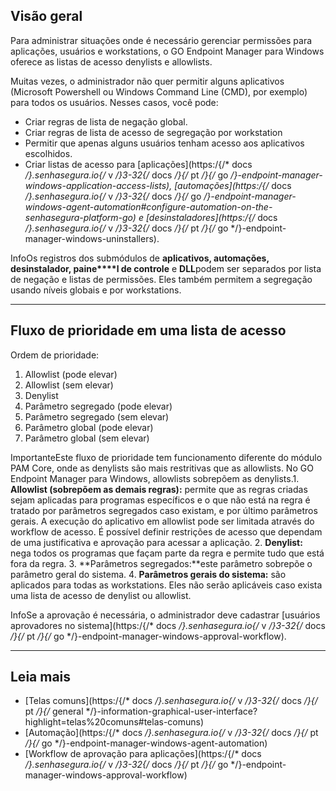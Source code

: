 ## Visão geral

Para administrar situações onde é necessário gerenciar permissões para aplicações, usuários e workstations, o GO Endpoint Manager para Windows oferece as listas de acesso denylists e allowlists.

Muitas vezes, o administrador não quer permitir alguns aplicativos (Microsoft Powershell ou Windows Command Line (CMD), por exemplo) para todos os usuários. Nesses casos, você pode:

* Criar regras de lista de negação global.
* Criar regras de lista de acesso de segregação por workstation
* Permitir que apenas alguns usuários tenham acesso aos aplicativos escolhidos.
* Criar listas de acesso para [aplicações](https:/{/* docs */}.senhasegura.io{/* v */}3-32{/* docs */}{/* pt */}{/* go */}-endpoint-manager-windows-application-access-lists), [automações](https:/{/* docs */}.senhasegura.io{/* v */}3-32{/* docs */}{/* go */}-endpoint-manager-windows-agent-automation#configure-automation-on-the-senhasegura-platform-go) e [desinstaladores](https:/{/* docs */}.senhasegura.io{/* v */}3-32{/* docs */}{/* pt */}{/* go */}-endpoint-manager-windows-uninstallers).

InfoOs registros dos submódulos de **aplicativos, a****utomaçõe****s, desinstalador, paine****l de controle** e **DLL**podem ser separados por lista de negação e listas de permissões. Eles também permitem a segregação usando níveis globais e por workstations.

---

## Fluxo de prioridade em uma l**ista de acesso**

Ordem de prioridade:

1. Allowlist (pode elevar)
2. Allowlist (sem elevar)
3. Denylist
4. Parâmetro segregado (pode elevar)
5. Parâmetro segregado (sem elevar)
6. Parâmetro global (pode elevar)
7. Parâmetro global (sem elevar)

ImportanteEste fluxo de prioridade tem funcionamento diferente do módulo PAM Core, onde as denylists são mais restritivas que as allowlists. No GO Endpoint Manager para Windows, allowlists sobrepõem as denylists.1. **Allowlist (sobrepõem as demais regras):** permite que as regras criadas sejam aplicadas para programas específicos e o que não está na regra é tratado por parâmetros segregados caso existam, e por último parâmetros gerais. A execução do aplicativo em allowlist pode ser limitada através do workflow de acesso. É possível definir restrições de acesso que dependam de uma justificativa e aprovação para acessar a aplicação.
2. **Denylist:** nega todos os programas que façam parte da regra e permite tudo que está fora da regra.
3. **Parâmetros segregados:**este parâmetro sobrepõe o parâmetro geral do sistema.
4. **Parâmetros gerais do sistema:** são aplicados para todas as workstations. Eles não serão aplicáveis caso exista uma lista de acesso de denylist ou allowlist.

InfoSe a aprovação é necessária, o administrador deve cadastrar [usuários aprovadores no sistema](https:/{/* docs */}.senhasegura.io{/* v */}3-32{/* docs */}{/* pt */}{/* go */}-endpoint-manager-windows-approval-workflow).

---

## Leia mais

* [Telas comuns](https:/{/* docs */}.senhasegura.io{/* v */}3-32{/* docs */}{/* pt */}{/* general */}-information-graphical-user-interface?highlight=telas%20comuns#telas-comuns)
* [Automação](https:/{/* docs */}.senhasegura.io{/* v */}3-32{/* docs */}{/* pt */}{/* go */}-endpoint-manager-windows-agent-automation)
* [Workflow de aprovação para aplicações](https:/{/* docs */}.senhasegura.io{/* v */}3-32{/* docs */}{/* pt */}{/* go */}-endpoint-manager-windows-approval-workflow)
